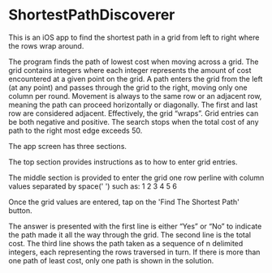 # ShortestPathDiscoverer
This is an iOS app to find the shortest path in a grid from left to right where the rows wrap around.

The program finds the path of lowest cost when moving across a grid. The grid contains integers where each integer represents the amount of cost encountered at a given point on the grid. A path enters the grid from the left (at any point) and passes through the grid to the right, moving only one column per round. Movement is always to the same row or an adjacent row, meaning the path can proceed horizontally or diagonally. The first and last row are considered adjacent. Effectively, the grid “wraps”. Grid entries can be both negative and positive. The search stops when the total cost of any path to the right most edge exceeds 50.

The app screen has three sections.

The top section provides instructions as to how to enter grid entries. 

The middle section is provided to enter the grid one row perline with column values separated by space(' ')
such as:
1 2 3
4 5 6

Once the grid values are entered, tap on the 'Find The Shortest Path' button.

The answer is presented with the first line is either “Yes” or “No” to indicate the path made it all the way through the grid. The second line is the total cost. The third line shows the path taken as a sequence of n delimited integers, each representing the rows traversed in turn. If there is more than one path of least cost, only one path is shown in the solution.
